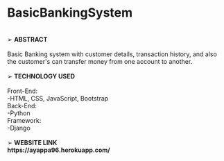 # BasicBankingSystem
<br>
➢ <strong>ABSTRACT</strong><br>
<br>
Basic Banking system with customer details, transaction history, and also the customer's can transfer money from one account to another.
<br>
<br>
➢ <strong>TECHNOLOGY USED</strong><br>
<br>
Front-End:<br>
-HTML, CSS, JavaScript, Bootstrap<br>
Back-End:<br>
-Python<br>
Framework:<br>
-Django
<br>
<br>
➢ <strong>WEBSITE LINK</srtong><br>
https://ayappa96.herokuapp.com/
